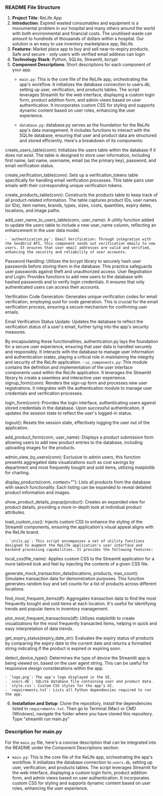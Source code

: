### README File Structure

1. **Project Title**: ReLife App
2. **Introduction**: Expired wasted consumables and equipment is a monumental problem in our hospital and many others around the world with both environmental and financial costs.  The unutilised waste can amount to hundreds of thousands of dollars within a hospital. Our solution is an easy to use inventory marketplace app, ReLife. 
3. **Features**: Market place app to buy and sell near-to-expiry products. Safe and secure - only users with verified email address can login
4. **Technology Stack**: Python, SQLite, Streamlit, bcrypt
5. **Component Descriptions**: Short descriptions for each component of your app.
    - `main.py`: This is the core file of the ReLife app, orchestrating the app's workflow. It initializes the database connection to users.db, setting up user, verification, and products tables. The script leverages Streamlit for the web interface, displaying a custom login form, product addition form, and admin views based on user authentication. It incorporates custom CSS for styling and supports dynamic content based on user roles, enhancing the user experience.
      
    - `database.py`: database.py serves as the foundation for the ReLife app's data management. It includes functions to interact with the SQLite database, ensuring that user and product data are structured and stored efficiently. Here's a breakdown of its components:

create_users_table(conn): Initializes the users table within the database if it does not exist. The table is designed to store user information, including first name, last name, username, email (as the primary key), password, and email verification status.

create_verification_table(conn): Sets up a verification_tokens table specifically for handling email verification processes. This table pairs user emails with their corresponding unique verification tokens.

create_products_table(conn): Constructs the products table to keep track of all product-related information. The table captures product IDs, user names (or IDs), item names, brands, types, sizes, costs, quantities, expiry dates, locations, and image paths.

add_user_name_to_users_table(conn, user_name): A utility function added to update the users table to include a new user_name column, reflecting an enhancement in the user data model.

    - `authentication.py`: Email Verification: Through integration with the SendGrid API, this component sends out verification emails to new users. It ensures that user email addresses are valid and verified, enhancing the security and reliability of user accounts.

Password Handling: Utilizes the bcrypt library to securely hash user passwords before storing them in the database. This practice safeguards user passwords against theft and unauthorized access.
User Registration and Login: Provides functions to add new users to the database with hashed passwords and to verify login credentials. It ensures that only authenticated users can access their accounts.

Verification Code Generation: Generates unique verification codes for email verification, employing uuid for code generation. This is crucial for the email verification process, ensuring a secure mechanism for confirming user emails.

Email Verification Status Update: Updates the database to reflect the verification status of a user's email, further tying into the app's security measures.

By encapsulating these functionalities, authentication.py lays the foundation for a secure user experience, ensuring that user data is handled securely and responsibly. It interacts with the database to manage user information and authentication states, playing a critical role in maintaining the integrity and security of the ReLife application.
    - `ui_components.py`: This module contains the definition and implementation of the user interface components used within the ReLife application. It leverages the Streamlit library to create a seamless and interactive user experience.
signup_form(conn): Renders the sign-up form and processes new user registrations. It integrates with the authentication module to manage user credentials and verification processes.

login_form(conn): Provides the login interface, authenticating users against stored credentials in the database. Upon successful authentication, it updates the session state to reflect the user's logged-in status.

logout(): Resets the session state, effectively logging the user out of the application.

add_product_form(conn, user_name): Displays a product submission form allowing users to add new product entries to the database, including uploading images for the products.

admin_view_by_users(conn): Exclusive to admin users, this function presents aggregated data visualizations such as cost savings by department and most frequently bought and sold items, utilizing matplotlib for charting.

display_products(conn, context=""): Lists all products from the database with search functionality. Each listing can be expanded to reveal detailed product information and images.

show_product_details_popup(product): Creates an expanded view for product details, providing a more in-depth look at individual product attributes.

load_custom_css(): Injects custom CSS to enhance the styling of the Streamlit components, ensuring the application's visual appeal aligns with the ReLife brand.

    - `utils.py`: This script encompasses a set of utility functions designed to augment the ReLife application's user interface and backend processing capabilities. It provides the following features:
local_css(file_name): Applies custom CSS to the Streamlit application for a more tailored look and feel by injecting the contents of a given CSS file.

generate_mock_transaction_data(locations, products, max_count): Simulates transaction data for demonstration purposes. This function generates random buy and sell counts for a list of products across different locations.

find_most_frequent_items(df): Aggregates transaction data to find the most frequently bought and sold items at each location. It's useful for identifying trends and popular items in inventory management.

plot_most_frequent_transactions(df): Utilizes matplotlib to create visualizations for the most frequently transacted items, helping in quick and easy interpretation of data trends.

get_expiry_status(expiry_date_str): Evaluates the expiry status of products by comparing the expiry date to the current date and returns a formatted string indicating if the product is expired or expiring soon.

detect_device_type(): Determines the type of device the Streamlit app is being viewed on, based on the user agent string. This can be useful for responsive design considerations within the app.

    - `logo.png`: The app's logo displayed in the UI.
    - `users.db`: SQLite database file containing user and product data.
    - `style.css`: Custom CSS styles for the app's UI.
    - `requirements.txt`: Lists all Python dependencies required to run the app.
6. **Installation and Setup**: Clone the repository, install the dependencies listed in `requirements.txt`. Then go to Terminal (Mac) or CMD (Windows), navigate the folder where you have cloned this repository. Type "streamlit run main.py"

### Description for main.py

For the `main.py` file, here's a concise description that can be integrated into the README under the Component Descriptions section:

- `main.py`: This is the core file of the ReLife app, orchestrating the app's workflow. It initializes the database connection to `users.db`, setting up user, verification, and products tables. The script leverages Streamlit for the web interface, displaying a custom login form, product addition form, and admin views based on user authentication. It incorporates custom CSS for styling and supports dynamic content based on user roles, enhancing the user experience.
